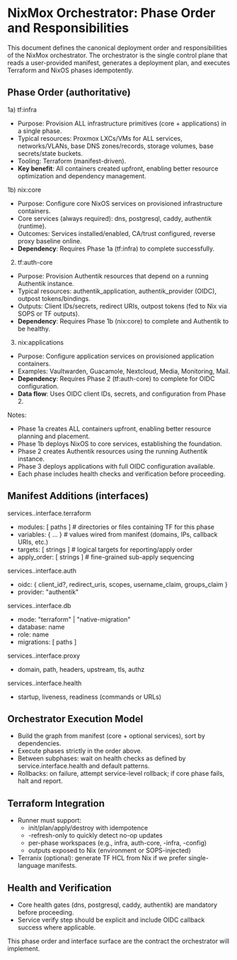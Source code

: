 # NixMox Orchestrator: Phase Order and Responsibilities

This document defines the canonical deployment order and responsibilities of the NixMox orchestrator. The orchestrator is the single control plane that reads a user-provided manifest, generates a deployment plan, and executes Terraform and NixOS phases idempotently.

## Phase Order (authoritative)

1a) tf:infra
- Purpose: Provision ALL infrastructure primitives (core + applications) in a single phase.
- Typical resources: Proxmox LXCs/VMs for ALL services, networks/VLANs, base DNS zones/records, storage volumes, base secrets/state buckets.
- Tooling: Terraform (manifest-driven).
- **Key benefit**: All containers created upfront, enabling better resource optimization and dependency management.

1b) nix:core
- Purpose: Configure core NixOS services on provisioned infrastructure containers.
- Core services (always required): dns, postgresql, caddy, authentik (runtime).
- Outcomes: Services installed/enabled, CA/trust configured, reverse proxy baseline online.
- **Dependency**: Requires Phase 1a (tf:infra) to complete successfully.

2) tf:auth-core
- Purpose: Provision Authentik resources that depend on a running Authentik instance.
- Typical resources: authentik_application, authentik_provider (OIDC), outpost tokens/bindings.
- Outputs: Client IDs/secrets, redirect URIs, outpost tokens (fed to Nix via SOPS or TF outputs).
- **Dependency**: Requires Phase 1b (nix:core) to complete and Authentik to be healthy.

3) nix:applications
- Purpose: Configure application services on provisioned application containers.
- Examples: Vaultwarden, Guacamole, Nextcloud, Media, Monitoring, Mail.
- **Dependency**: Requires Phase 2 (tf:auth-core) to complete for OIDC configuration.
- **Data flow**: Uses OIDC client IDs, secrets, and configuration from Phase 2.

Notes:
- Phase 1a creates ALL containers upfront, enabling better resource planning and placement.
- Phase 1b deploys NixOS to core services, establishing the foundation.
- Phase 2 creates Authentik resources using the running Authentik instance.
- Phase 3 deploys applications with full OIDC configuration available.
- Each phase includes health checks and verification before proceeding.

## Manifest Additions (interfaces)

services.<name>.interface.terraform
- modules: [ paths ]  # directories or files containing TF for this phase
- variables: { ... }  # values wired from manifest (domains, IPs, callback URIs, etc.)
- targets: [ strings ]  # logical targets for reporting/apply order
- apply_order: [ strings ]  # fine-grained sub-apply sequencing

services.<name>.interface.auth
- oidc: { client_id?, redirect_uris, scopes, username_claim, groups_claim }
- provider: "authentik"

services.<name>.interface.db
- mode: "terraform" | "native-migration"
- database: name
- role: name
- migrations: [ paths ]

services.<name>.interface.proxy
- domain, path, headers, upstream, tls, authz

services.<name>.interface.health
- startup, liveness, readiness (commands or URLs)

## Orchestrator Execution Model

- Build the graph from manifest (core + optional services), sort by dependencies.
- Execute phases strictly in the order above.
- Between subphases: wait on health checks as defined by service.interface.health and default patterns.
- Rollbacks: on failure, attempt service-level rollback; if core phase fails, halt and report.

## Terraform Integration

- Runner must support:
  - init/plan/apply/destroy with idempotence
  - -refresh-only to quickly detect no-op updates
  - per-phase workspaces (e.g., infra, auth-core, <svc>-infra, <svc>-config)
  - outputs exposed to Nix (environment or SOPS-injected)
- Terranix (optional): generate TF HCL from Nix if we prefer single-language manifests.

## Health and Verification

- Core health gates (dns, postgresql, caddy, authentik) are mandatory before proceeding.
- Service verify step should be explicit and include OIDC callback success where applicable.

This phase order and interface surface are the contract the orchestrator will implement.